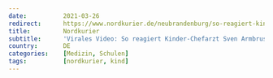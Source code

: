 ```yaml
---
date:          2021-03-26
redirect:      https://www.nordkurier.de/neubrandenburg/so-reagiert-kinder-chefarzt-sven-armbrust-auf-die-kritik-an-ihm-2642923503.html
title:         Nordkurier
subtitle:      'Virales Video: So reagiert Kinder-Chefarzt Sven Armbrust auf die Kritik an ihm'
country:       DE
categories:    [Medizin, Schulen]
tags:          [nordkurier, kind]
---
```

